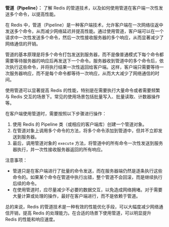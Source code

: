 **管道（Pipeline）：** 了解 Redis 的管道技术，以及如何使用管道在客户端一次性发送多个命令，以提高性能。

在 Redis 中，管道（Pipeline）是一种客户端技术，允许客户端在一次网络往返中发送多个命令，从而减少网络延迟并提高性能。通过使用管道，客户端可以在一个请求中一次性发送多个命令，然后一次性接收服务器的多个响应，从而显著减少了网络通信的开销。

管道的基本原理是将多个命令打包发送到服务器，而不是像普通模式下每个命令都需要等待服务器的响应后再发送下一个命令。服务器收到管道中的多个命令后，依次执行这些命令，并将执行结果一次性返回给客户端。这样，客户端只需要等待一次服务器响应，而不是每个命令都等待一次响应，从而大大减少了网络通信的时间。

使用管道可以显著提高 Redis 的性能，特别是在需要执行大量命令或者需要频繁与 Redis 交互的场景下。常见的使用场景包括批量写入、批量读取、计数器操作等。

在客户端使用管道时，需要按照以下步骤进行操作：

1. 使用 Redis 的 Pipeline 类（或相应的客户端库）创建一个管道对象。
2. 在管道对象上调用多个命令的方法，将多个命令添加到管道中，但并不立即发送到服务器。
3. 最后，调用管道对象的 `execute` 方法，将管道中的所有命令一次性发送到服务器执行，并一次性接收服务器返回的所有响应。

注意事项：
- 管道只是在客户端进行了批量的命令发送，而在服务器端仍然是逐条执行这些命令的。如果某个命令在管道中执行出错，整个管道不会回滚，而是继续执行后续的命令。
- 在使用管道时，应尽量减少不必要的数据交互，以免造成网络拥堵。对于需要大量计算或处理的操作，最好在客户端进行，而不是依赖于管道。

总的来说，Redis 的管道技术是一种有效的性能优化手段，可以大幅度减少网络通信开销，提高 Redis 的处理能力。在合适的场景下使用管道，可以明显提升 Redis 的性能和响应速度。